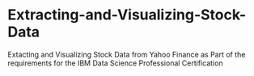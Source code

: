 # Extracting-and-Visualizing-Stock-Data
Extacting and Visualizing Stock Data from Yahoo Finance as Part of the requirements for the IBM Data Science Professional Certification
